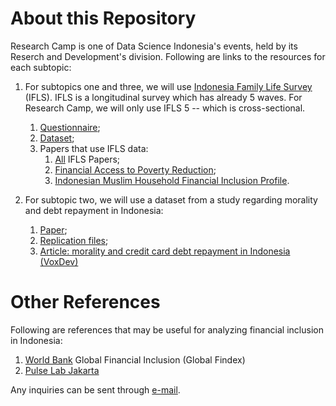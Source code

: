 # About this Repository

Research Camp is one of Data Science Indonesia's events, held by its Reserch and Development's division. Following are links to the resources for each subtopic:

1. For subtopics one and three, we will use [Indonesia Family Life Survey](https://www.rand.org/well-being/social-and-behavioral-policy/data/FLS/IFLS/download.html) (IFLS). IFLS is a longitudinal survey which has already 5 waves. For Research Camp, we will only use IFLS 5 -- which is cross-sectional.
    1. [Questionnaire](http://smapp.rand.org/labor/family/software_and_data/FLS/IFLS/IFLS5/IFLS5_all_doc.zip);
    2. [Dataset](http://smapp.rand.org/labor/family/software_and_data/FLS/IFLS/IFLS5/hh14_all_dta.zip);
    3. Papers that use IFLS data:
        1. [All](https://www.rand.org/well-being/social-and-behavioral-policy/data/FLS/IFLS/papers.html) IFLS Papers;
        2. [Financial Access to Poverty Reduction](https://pdfs.semanticscholar.org/6fb0/6a9953309911b585f9baee6504d7c92ad62c.pdf);
        3. [Indonesian Muslim Household Financial Inclusion Profile](http://pkebs.feb.ugm.ac.id/wp-content/uploads/sites/449/2018/10/2017007.pdf).

2. For subtopic two, we will use a dataset from a study regarding morality and debt repayment in Indonesia: 
    1. [Paper](https://home.uchicago.edu/bursztyn/Moral_Incentives_20171029.pdf);
    2. [Replication files](https://home.uchicago.edu/bursztyn/Moral%20Incentives_JPE2018_replication.zip);
    3. [Article: morality and credit card debt repayment in Indonesia (VoxDev)](https://voxdev.org/topic/finance/morality-and-credit-card-debt-repayment-indonesia)

# Other References

Following are references that may be useful for analyzing financial inclusion in Indonesia:

1. [World Bank](http://microdata.worldbank.org/index.php/catalog/3361) Global Financial Inclusion (Global Findex)
2. [Pulse Lab Jakarta](https://medium.com/pulse-lab-jakarta/tagged/financial-inclusion)

Any inquiries can be sent through [e-mail](research@datascience.or.id).
